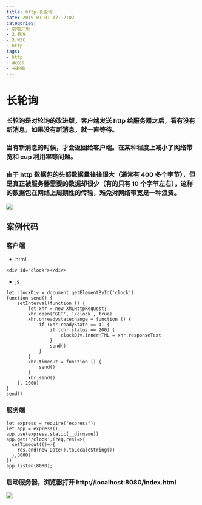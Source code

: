 ```yaml
---
title: http-长轮询
date: 2019-01-01 17:12:02
categories:
- 前端开发
- 2.标准
- 3.W3C
- http
tags:
- http
- 半双工
- 长轮询
---
```


# 长轮询

### 长轮询是对轮询的改进版，客户端发送 http 给服务器之后，看有没有新消息，如果没有新消息，就一直等待。

### 当有新消息的时候，才会返回给客户端。在某种程度上减小了网络带宽和 cup 利用率等问题。

### 由于 http 数据包的头部数据量往往很大（通常有 400 多个字节），但是真正被服务器需要的数据却很少（有的只有 10 个字节左右），这样的数据包在网络上周期性的传输，难免对网络带宽是一种浪费。

![](./longpolling.png)

## 案例代码

### 客户端

* html

```
<div id="clock"></div>
```

* js

```
let clockDiv = document.getElementById('clock')
function send() {
    setInterval(function () {
        let xhr = new XMLHttpRequest;
        xhr.open('GET', '/clock', true)
        xhr.onreadystatechange = function () {
            if (xhr.readyState == 4) {
                if (xhr.status == 200) {
                    clockDiv.innerHTML = xhr.responseText
                }
                send()
            }
        }
        xhr.timeout = function () {
            send()
        }
        xhr.send()
    }, 1000)
}
send()
```

### 服务端

```
let express = require("express");
let app = express();
app.use(express.static(__dirname))
app.get('/clock',(req,res)=>{
  setTimeout(()=>{
    res.end(new Date().toLocaleString())
  },3000)
})
app.listen(8080);
```

### 启动服务器，浏览器打开 http://localhost:8080/index.html

![](./result.png)
